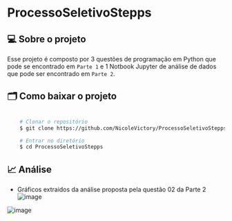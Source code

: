 # ProcessoSeletivoStepps

## 💻 Sobre o projeto
Esse projeto é composto por 3 questões de programação em Python que pode se encontrado em ```Parte 1``` e 1 Notbook Jupyter de análise de dados que pode ser encontrado em ```Parte 2```.

## 🗂 Como baixar o projeto

```bash

    # Clonar o repositório
    $ git clone https://github.com/NicoleVictory/ProcessoSeletivoStepps/

    # Entrar no diretório
    $ cd ProcessoSeletivoStepps

```
## 📈 Análise
- Gráficos extraidos da análise proposta pela questão 02 da Parte 2
![image](https://github.com/NicoleVictory/ProcessoSeletivoStepps/assets/99563517/85ebf2db-1440-411b-bad8-91e47905f4ad)

![image](https://github.com/NicoleVictory/ProcessoSeletivoStepps/assets/99563517/39371fd6-c57f-4805-bb85-4a814be53a94)



